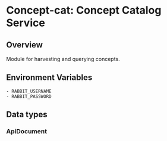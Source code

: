 # Concept-cat: Concept Catalog Service

## Overview

Module for harvesting and querying concepts.

## Environment Variables

    - RABBIT_USERNAME
    - RABBIT_PASSWORD

## Data types

### ApiDocument
